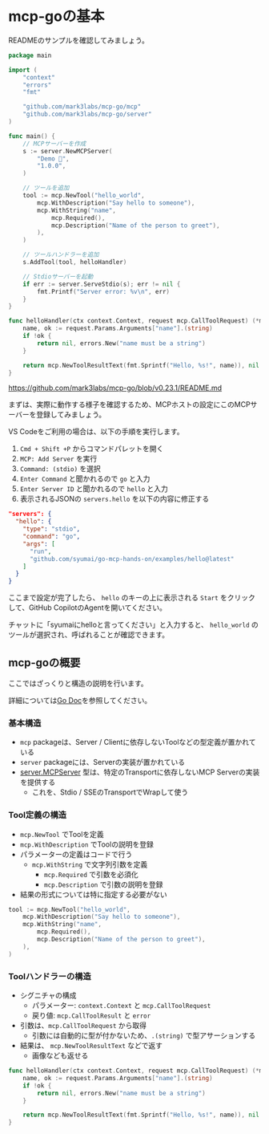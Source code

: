 # mcp-goの基本

READMEのサンプルを確認してみましょう。

```go
package main

import (
    "context"
    "errors"
    "fmt"

    "github.com/mark3labs/mcp-go/mcp"
    "github.com/mark3labs/mcp-go/server"
)

func main() {
    // MCPサーバーを作成
    s := server.NewMCPServer(
        "Demo 🚀",
        "1.0.0",
    )

    // ツールを追加
    tool := mcp.NewTool("hello_world",
        mcp.WithDescription("Say hello to someone"),
        mcp.WithString("name",
            mcp.Required(),
            mcp.Description("Name of the person to greet"),
        ),
    )

    // ツールハンドラーを追加
    s.AddTool(tool, helloHandler)

    // Stdioサーバーを起動
    if err := server.ServeStdio(s); err != nil {
        fmt.Printf("Server error: %v\n", err)
    }
}

func helloHandler(ctx context.Context, request mcp.CallToolRequest) (*mcp.CallToolResult, error) {
    name, ok := request.Params.Arguments["name"].(string)
    if !ok {
        return nil, errors.New("name must be a string")
    }

    return mcp.NewToolResultText(fmt.Sprintf("Hello, %s!", name)), nil
}
```

https://github.com/mark3labs/mcp-go/blob/v0.23.1/README.md

まずは、実際に動作する様子を確認するため、MCPホストの設定にこのMCPサーバーを登録してみましょう。

VS Codeをご利用の場合は、以下の手順を実行します。

1. `Cmd + Shift +P` からコマンドパレットを開く
2. `MCP: Add Server` を実行
3. `Command: (stdio)` を選択
4. `Enter Command` と聞かれるので `go` と入力
5. `Enter Server ID` と聞かれるので `hello` と入力
6. 表示されるJSONの `servers.hello` を以下の内容に修正する

```json
"servers": {
  "hello": {
    "type": "stdio",
    "command": "go",
    "args": [
      "run",
      "github.com/syumai/go-mcp-hands-on/examples/hello@latest"
    ]
  }
}
```

ここまで設定が完了したら、 `hello` のキーの上に表示される `Start` をクリックして、GitHub CopilotのAgentを開いてください。

チャットに「syumaiにhelloと言ってください」と入力すると、 `hello_world` のツールが選択され、呼ばれることが確認できます。

## mcp-goの概要

ここではざっくりと構造の説明を行います。

詳細については[Go Doc](https://pkg.go.dev/github.com/mark3labs/mcp-go@v0.23.1)を参照してください。

### 基本構造

- `mcp` packageは、Server / Clientに依存しないToolなどの型定義が置かれている
- `server` packageには、Serverの実装が置かれている
- [server.MCPServer](https://github.com/mark3labs/mcp-go/blob/v0.23.1/server/server.go#L143) 型は、特定のTransportに依存しないMCP Serverの実装を提供する
  - これを、Stdio / SSEのTransportでWrapして使う

### Tool定義の構造

- `mcp.NewTool` でToolを定義
- `mcp.WithDescription` でToolの説明を登録
- パラメーターの定義はコードで行う
  - `mcp.WithString` で文字列引数を定義
    - `mcp.Required` で引数を必須化
    - `mcp.Description` で引数の説明を登録
- 結果の形式については特に指定する必要がない

```go
tool := mcp.NewTool("hello_world",
    mcp.WithDescription("Say hello to someone"),
    mcp.WithString("name",
        mcp.Required(),
        mcp.Description("Name of the person to greet"),
    ),
)
```

### Toolハンドラーの構造

- シグニチャの構成
  - パラメーター: `context.Context` と `mcp.CallToolRequest`
  - 戻り値: `mcp.CallToolResult` と `error`
- 引数は、`mcp.CallToolRequest` から取得
  - 引数には自動的に型が付かないため、`.(string)` で型アサーションする
- 結果は、 `mcp.NewToolResultText` などで返す
  - 画像なども返せる

```go
func helloHandler(ctx context.Context, request mcp.CallToolRequest) (*mcp.CallToolResult, error) {
    name, ok := request.Params.Arguments["name"].(string)
    if !ok {
        return nil, errors.New("name must be a string")
    }

    return mcp.NewToolResultText(fmt.Sprintf("Hello, %s!", name)), nil
}
```